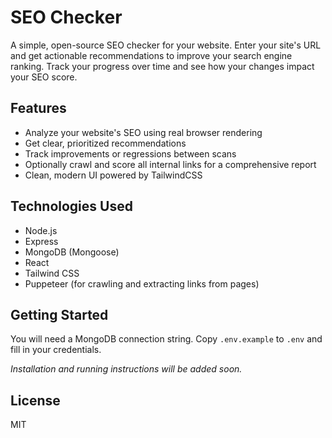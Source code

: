 # SEO Checker

A simple, open-source SEO checker for your website. Enter your site's URL and get actionable recommendations to improve your search engine ranking. Track your progress over time and see how your changes impact your SEO score.

## Features
- Analyze your website's SEO using real browser rendering
- Get clear, prioritized recommendations
- Track improvements or regressions between scans
- Optionally crawl and score all internal links for a comprehensive report
- Clean, modern UI powered by TailwindCSS

## Technologies Used

- Node.js
- Express
- MongoDB (Mongoose)
- React
- Tailwind CSS
- Puppeteer (for crawling and extracting links from pages)

## Getting Started

You will need a MongoDB connection string. Copy `.env.example` to `.env` and fill in your credentials.

_Installation and running instructions will be added soon._

## License
MIT 